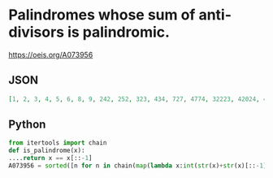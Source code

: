 # Palindromes whose sum of anti\-divisors is palindromic\.
https://oeis.org/A073956
## JSON
```JSON
[1, 2, 3, 4, 5, 6, 8, 9, 242, 252, 323, 434, 727, 4774, 32223, 42024, 43234, 46864, 64946, 70607, 4855584, 4942494, 6125216, 6265626, 149939941, 188737881, 241383142, 389181983, 470212074, 27685458672, 42685658624, 45625352654, 61039793016]
```
## Python
```Python
from itertools import chain
def is_palindrome(x):
....return x == x[::-1]
A073956 = sorted([n for n in chain(map(lambda x:int(str(x)+str(x)[::-1]),range(1,10**2)),map(lambda x:int(str(x)+str(x)[-2::-1]), range(1,10**3))) if is_palindrome(str(int(sum([d for d in range(2,n,2) if n%d and not 2*n%d]))+int(sum([d for d in range(3,n,2) if n%d and 2*n%d in [d-1,1]]))))]) # _Chai Wah Wu_, Aug 09 2014
```
